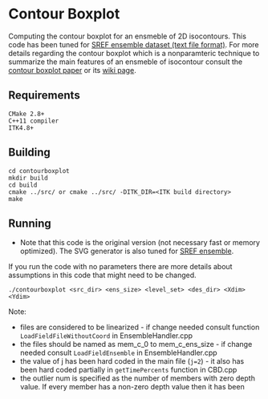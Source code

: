 # Contour Boxplot

Computing the contour boxplot for an ensmeble of 2D isocontours. This code has been tuned for [SREF ensemble dataset (text file format)](http://www.nco.ncep.noaa.gov/pmb/products/sref/). For more details regarding the contour boxplot which is a nonparamteric technique to summarize the main features of an ensmeble of isocontour consult the [contour boxplot paper](http://www.cs.miami.edu/home/mirzargar/papers/contour_boxplot.pdf) or its [wiki page](https://en.wikipedia.org/wiki/Contour_boxplot).

## Requirements
```
CMake 2.8+
C++11 compiler
ITK4.8+
```
## Building
```
cd contourboxplot
mkdir build
cd build
cmake ../src/ or cmake ../src/ -DITK_DIR=<ITK build directory> 
make
```

## Running
* Note that this code is the original version (not necessary fast or memory optimized). The SVG generator is also tuned for [SREF ensemble](http://www.nco.ncep.noaa.gov/pmb/products/sref/).

If you run the code with no parameters there are more details about assumptions in this code that might need to be changed.

```
./contourboxplot <src_dir> <ens_size> <level_set> <des_dir> <Xdim> <Ydim>
```

Note:
* files are considered to be linearized - if change needed consult function ```LoadFieldFileWithoutCoord``` in EnsembleHandler.cpp
* the files should be named as mem_c_0 to mem_c_ens_size - if change needed consult ```LoadFieldEnsemble``` in EnsembleHandler.cpp
* the value of j has been hard coded in the main file (```j=2```) - it also has been hard coded partially in ```getTimePercents``` function in CBD.cpp
* the outlier num is specified as the number of members with zero depth value. If every member has a non-zero depth value then it has been 
